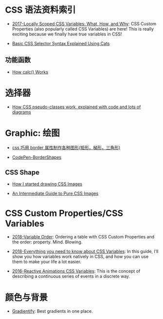# CSS 语法资料索引

- [2017-Locally Scoped CSS Variables: What, How, and Why](https://parg.co/bLS): CSS Custom Properties (also popularly called CSS Variables) are here! This is really exciting because we finally have true variables in CSS!

- [Basic CSS Selector Syntax Explained Using Cats](https://robots.thoughtbot.com/basic-css-selectors-explained-with-cats)

## 功能函数

- [How calc() Works](https://bitsofco.de/how-calc-works/)

# 选择器

- [How CSS pseudo-classes work, explained with code and lots of diagrams](https://medium.freecodecamp.com/explained-css-pseudo-classes-cef3c3177361#.ax2oehufx)

# Graphic: 绘图

- [css 巧用 border 属性制作各种图形(矩形，梯形，三角形)](http://www.manongjc.com/article/86.html)

- [CodePen-BorderShapes](http://codepen.io/wx-chevalier/pen/BzrPrb)

## CSS Shape

- [How I started drawing CSS Images](http://6me.us/kpnB)

- [An Intermediate Guide to Pure CSS Images](http://codepen.io/mikemang/post/an-intermediate-guide-to-pure-css-images)

# CSS Custom Properties/CSS Variables

- [2018-Variable Order](http://kizu.ru/en/blog/variable-order/): Ordering a table with CSS Custom Properties and the order: property. Mind. Blowing.

- [2018-Everything you need to know about CSS Variables](https://parg.co/UIJ): In this guide, I’ll show you how variables work natively in CSS, and how you can use them to make your life a lot easier.

- [2016-Reactive Animations CSS Variables](http://slides.com/davidkhourshid/reactanim#/): This is the concept of describing a continuous series of events in a discrete way.

# 颜色与背景

- [Gradientify](http://www.gradientify.dfusic.net/): Best gradients in one place.
